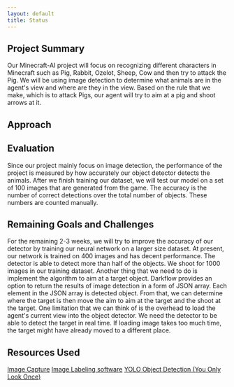 ```yaml
---
layout: default
title: Status
---
```

## Project Summary
Our Minecraft-AI project will focus on recognizing different characters in Minecraft such as Pig, Rabbit, Ozelot, Sheep, Cow and then try to attack the Pig. We will be using image detection to determine what animals are in the agent's view and where are they in the view. Based on the rule that we make, which is to attack Pigs, our agent will try to aim at a pig and shoot arrows at it. 
## Approach
## Evaluation
Since our project mainly focus on image detection, the performance of the project is measured by how accurately our object detector detects the animals. After we finish training our dataset, we will test our model on a set of 100 images that are generated from the game. The accuracy is the number of correct detections over the total number of objects. These numbers are counted manually.
## Remaining Goals and Challenges
For the remaining 2-3 weeks, we will try to improve the accuracy of our detector by training our neural network on a larger size dataset. At present, our network is trained on 400 images and has decent performance. The detector is able to detect more than half of the objects. We shoot for 1000 images in our training dataset.
Another thing that we need to do is implement the algorithm to aim at a target object. Darkflow provides an option to return the results of image detection in a form of JSON array. Each element in the JSON array is detected object. From that, we can determine where the target is then move the aim to aim at the target and the shoot at the target.
One limitation that we can think of is the overhead to load the agent's current view into the object detector. We need the detector to be able to detect the target in real time. If loading image takes too much time, the target might have already moved to a different place.
## Resources Used
[Image Capture](https://github.com/jennyzeng/Minecraft-AI)
[Image Labeling software](https://github.com/tzutalin/labelImg)
[YOLO Object Detection (You Only Look Once)](https://github.com/thtrieu/darkflow)



